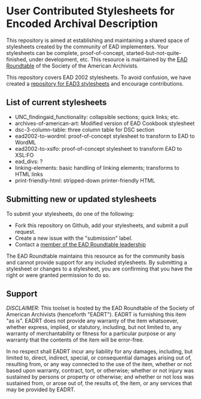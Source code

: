 User Contributed Stylesheets for Encoded Archival Description
=============================================================

This repository is aimed at establishing and maintaining a shared space of stylesheets created by the community of EAD implementers. Your stylesheets can be complete, proof-of-concept, started-but-not-quite-finished, under development, etc. This resource is maintained by the [EAD Roundtable](http://www2.archivists.org/groups/encoded-archival-description-ead-roundtable) of the Society of the American Archivists.

This repository covers EAD 2002 stylesheets. To avoid confusion, we have created a [repository for EAD3 stylesheets](https://github.com/saa-ead-roundtable/ead3-stylesheets) and encourage contributions.

List of current stylesheets
---------------------------

* UNC\_findingaid\_functionality: collapsible sections; quick links; etc.
* archives-of-american-art: Modified version of EAD Cookbook stylesheet
* dsc-3-column-table: three column table for DSC section
* ead2002-to-wordml: proof-of-concept stylesheet to transform to EAD to WordML
* ead2002-to-xslfo: proof-of-concept stylesheet to transform EAD to XSL:FO
* ead\_divs: ?
* linking-elements: basic handling of linking elements; transforms to HTML links
* print-friendly-html: stripped-down printer-friendly HTML

Submitting new or updated stylesheets
-------------------------------------

To submit your stylesheets, do one of the following:

* Fork this repository on Github, add your stylesheets, and submit a pull request.
* Create a new issue with the "submission" label.
* Contact a [member of the EAD Roundtable leadership](http://saa.archivists.org/4DCGI/committees/Roles.html?Action=Show_Comm_Roles&CommCode=SAA**CTBL-EAD&Name=Officers&Status=Active)

The EAD Roundtable maintains this resource as for the community basis and cannot provide support for any included stylesheets. By submitting a stylesheet or changes to a stylesheet, you are confirming that you have the right or were granted permission to do so.

Support
-------

_DISCLAIMER_: This toolset is hosted by the EAD Roundtable of the Society of American Archivists (henceforth "EADRT"). EADRT is furnishing this item "as is". EADRT does not provide any warranty of the item whatsoever, whether express, implied, or statutory, including, but not limited to, any warranty of merchantability or fitness for a particular purpose or any warranty that the contents of the item will be error-free.

In no respect shall EADRT incur any liability for any damages, including, but limited to, direct, indirect, special, or consequential damages arising out of, resulting from, or any way connected to the use of the item, whether or not based upon warranty, contract, tort, or otherwise; whether or not injury was sustained by persons or property or otherwise; and whether or not loss was sustained from, or arose out of, the results of, the item, or any services that may be provided by EADRT. 
